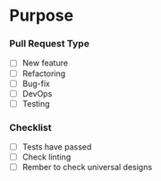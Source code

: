 # Purpose
<!-- Describe the purpose of the Pull Request -->

### Pull Request Type
- [ ] New feature
- [ ] Refactoring
- [ ] Bug-fix
- [ ] DevOps
- [ ] Testing

### Checklist
- [ ] Tests have passed
- [ ] Check linting
- [ ] Rember to check universal designs